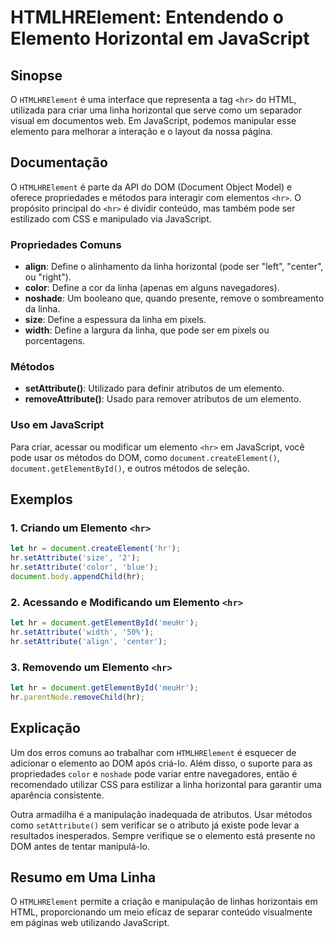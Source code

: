 <!--
Meta Description: # HTMLHRElement: Entendendo o Elemento Horizontal em JavaScript ## Sinopse O `HTMLHRElement` é uma interface que representa a tag `<hr>` do HTML, util...
Meta Keywords: elemento, javascript, para, linha, document
-->

# HTMLHRElement: Entendendo o Elemento Horizontal em JavaScript

## Sinopse
O `HTMLHRElement` é uma interface que representa a tag `<hr>` do HTML, utilizada para criar uma linha horizontal que serve como um separador visual em documentos web. Em JavaScript, podemos manipular esse elemento para melhorar a interação e o layout da nossa página.

## Documentação
O `HTMLHRElement` é parte da API do DOM (Document Object Model) e oferece propriedades e métodos para interagir com elementos `<hr>`. O propósito principal do `<hr>` é dividir conteúdo, mas também pode ser estilizado com CSS e manipulado via JavaScript.

### Propriedades Comuns
- **align**: Define o alinhamento da linha horizontal (pode ser "left", "center", ou "right").
- **color**: Define a cor da linha (apenas em alguns navegadores).
- **noshade**: Um booleano que, quando presente, remove o sombreamento da linha.
- **size**: Define a espessura da linha em pixels.
- **width**: Define a largura da linha, que pode ser em pixels ou porcentagens.

### Métodos
- **setAttribute()**: Utilizado para definir atributos de um elemento.
- **removeAttribute()**: Usado para remover atributos de um elemento.

### Uso em JavaScript
Para criar, acessar ou modificar um elemento `<hr>` em JavaScript, você pode usar os métodos do DOM, como `document.createElement()`, `document.getElementById()`, e outros métodos de seleção.

## Exemplos

### 1. Criando um Elemento `<hr>`
```javascript
let hr = document.createElement('hr');
hr.setAttribute('size', '2');
hr.setAttribute('color', 'blue');
document.body.appendChild(hr);
```

### 2. Acessando e Modificando um Elemento `<hr>`
```javascript
let hr = document.getElementById('meuHr');
hr.setAttribute('width', '50%');
hr.setAttribute('align', 'center');
```

### 3. Removendo um Elemento `<hr>`
```javascript
let hr = document.getElementById('meuHr');
hr.parentNode.removeChild(hr);
```

## Explicação
Um dos erros comuns ao trabalhar com `HTMLHRElement` é esquecer de adicionar o elemento ao DOM após criá-lo. Além disso, o suporte para as propriedades `color` e `noshade` pode variar entre navegadores, então é recomendado utilizar CSS para estilizar a linha horizontal para garantir uma aparência consistente.

Outra armadilha é a manipulação inadequada de atributos. Usar métodos como `setAttribute()` sem verificar se o atributo já existe pode levar a resultados inesperados. Sempre verifique se o elemento está presente no DOM antes de tentar manipulá-lo.

## Resumo em Uma Linha
O `HTMLHRElement` permite a criação e manipulação de linhas horizontais em HTML, proporcionando um meio eficaz de separar conteúdo visualmente em páginas web utilizando JavaScript.